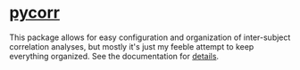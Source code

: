 [pycorr](machow.github.io/pycorr)
======

This package allows for easy configuration and organization of inter-subject correlation analyses,
but mostly it's just my feeble attempt to keep everything organized.
See the documentation for [details](machow.github.io/pycorr).

